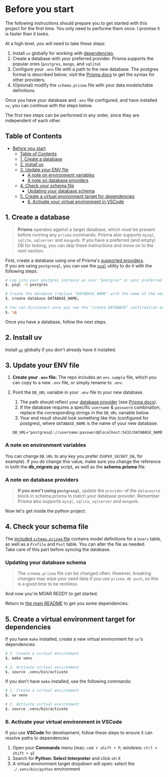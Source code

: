 # Before you start

The following instructions should prepare you to get started with this project for the first time. You only need to performe them once. I promise it is faster than it looks.

At a high level, you will need to take these steps:

1. Install `uv` globally for working with [dependencies](./README.md#dependencies).
2. Create a database with your preferred provider. Prisma supports the popular ones (`postgres`, `mongo`, and `sqlite`)
3. Configure your `.env` file with a path to the new database. The postgres format is described below; visit the [Prisma docs](https://www.prisma.io/) to get the syntax for other providers.
4. (Optional) modify the `schema.prisma` file with your data models/table definitions.

Once you have your database and `.env` file configured, and have installed `uv`, you can continue with the steps below.

The first two steps can be performed in any order, since they are independent of each other.

## Table of Contents

- [Before you start](#before-you-start)
  - [Table of Contents](#table-of-contents)
  - [1. Create a database](#1-create-a-database)
  - [2. Install uv](#2-install-uv)
  - [3. Update your ENV file](#3-update-your-env-file)
    - [A note on environment variables](#a-note-on-environment-variables)
    - [A note on database providers](#a-note-on-database-providers)
  - [4. Check your schema file](#4-check-your-schema-file)
    - [Updating your database schema](#updating-your-database-schema)
  - [5. Create a virtual environment target for dependencies](#5-create-a-virtual-environment-target-for-dependencies)
    - [6. Activate your virtual environment in VSCode](#6-activate-your-virtual-environment-in-vscode)

## 1. Create a database

> **Prisma** operates against a target database, which must be present before running any `prisma` commands. Prisma also supports `mysql`, `sqlite`, `sqlserver` and `mongodb`. If you have a preferred (and empty) DB for testing, you can skip these instructions and move on to the next section.

First, create a database using one of Prisma's [supported providers](https://www.prisma.io/docs/pulse#supported-databases-and-providers).\
If you are using `postgresql`, you can use the [`psql`](https://www.postgresguide.com/utilities/psql/) utility to do it with the following steps:

```bash
# Log into your postgres instance as user "postgres" or your preferred superuser:
$. psql -U postgres

# Create the database (replace "DATABASE_NAME" with the name of the new database):
$. create database DATABASE_NAME;

# You can disconnect once you see the "create DATABASE" confirmation output with:
$. \q
```

Once you have a database, follow the next steps.

## 2. Install uv

Install [`uv`](https://docs.astral.sh/uv/) globally if you don't already have it installed.

## 3. Update your ENV file

1. **Create your `.env` file:** The repo includes an `env.sample` file, which you can copy to a new `.env` file, or simply rename to `.env`.
2. Point the `DB_URL` variable in your `.env` file to your new database.
   1. The path should reflect your [database provider](#a-note-on-database-providers) (see [Prisma docs](https://www.prisma.io/docs/pulse#supported-databases-and-providers)).
   2. If the database requires a specific `username` & `password` combination, replace the corresponding strings in the `DB_URL` variable below.
   3. Your end result should look something like this (configured for postgres), where `DATABASE_NAME` is the name of your new database:

   ```dotenv
   DB_URL="postgresql://username:password@localhost:5432/DATABASE_NAME"
   ```

### A note on environment variables

You can change `DB_URL` to any key you prefer (`SUPER_SECRET_DB`, for example). If you *do* change this value, make sure you change the reference in both the **db_migrate.py** script, as well as the **schema.prisma** file.

### A note on database providers

> **If you aren't using `postgresql`**, update the `provider` of the `datasource` block in schema.prisma to match your database provider. Remember Prisma also supports `mysql`, `sqlite`, `sqlserver` and `mongodb`.

Now let's get inside the python project.

## 4. Check your schema file

   The [included `schema.prisma` file](./prisma/schema.prisma) contains model definitions for a `Users` table, as well as a `Profile` and `Post` table. You can alter the file as needed.\
   Take care of this part before syncing the database.

### Updating your database schema

   > The `schema.prisma` file can be changed often. However, breaking changes may wipe your seed data if you use `prisma db push`, so this is a good time to be reckless.

And now you're MOAR REDDY to get started.

Return to [the main README](./README.md#development) to get you some dependencies.

## 5. Create a virtual environment target for dependencies

If you have `make` installed, create a new virtual environment for `uv`'s dependencies:

```bash
# 1. Create a virtual environment
$. make venv

# 2. Activate virtual environment
$. source .venv/bin/activate
```

If you don't have `make` installed, use the following commands:

```bash
# 1. Create a virtual environment
$. uv venv 

# 2. Activate virtual environment
$. source .venv/bin/activate
```

### 6. Activate your virtual environment in VSCode

If you use **VSCode** for development, follow these steps to ensure it can resolve paths to dependencies

1. Open your **Commands** menu (mac: `cmd + shift + P`; windows: `ctrl + shift + p`)
2. Search for **Python: Select Interpreter** and click on it
3. A virtual environment target dropdown will open: select the `./.venv/bin/python` environment
